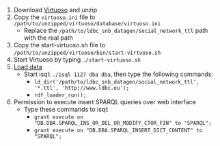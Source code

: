 1. Download [Virtuoso](https://sourceforge.net/projects/virtuoso/files/virtuoso/) and unzip
2. Copy the `virtuoso.ini` file to `/path/to/unzipped/virtuoso/database/virtuoso.ini`
   - Replace the `/path/to/ldbc_snb_datagen/social_network_ttl` path with the real path
3. Copy the start-virtuoso.sh file to `/path/to/unzipped/virtuoso/bin/start-virtuoso.sh`
4. Start Virtuoso by typing `./start-virtuoso.sh`
5. [Load data](https://github.com/dbpedia/dbpedia-docs/wiki/Loading-Data-Virtuoso)
   - Start isql: `./isql 1127 dba dba`, then type the following commands:
     - `ld_dir('/path/to/ldbc_snb_datagen/social_network_ttl', '*.ttl', 'http://www.ldbc.eu');`
     - `rdf_loader_run();`
6. Permission to execute insert SPARQL queries over web interface
   - Type these commands to isql:
     - `grant execute on "DB.DBA.SPARQL_INS_OR_DEL_OR_MODIFY_CTOR_FIN" to "SPARQL";`
     - `grant execute on "DB.DBA.SPARQL_INSERT_DICT_CONTENT" to "SPARQL";`

